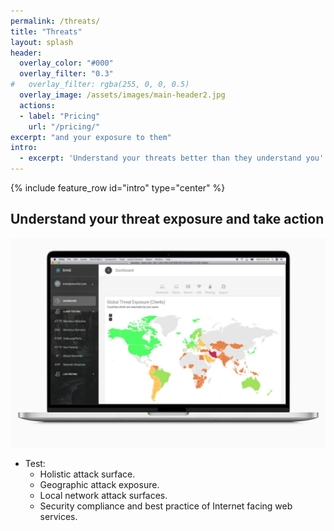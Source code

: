 ```yaml
---
permalink: /threats/
title: "Threats"
layout: splash
header:
  overlay_color: "#000"
  overlay_filter: "0.3"
#   overlay_filter: rgba(255, 0, 0, 0.5)
  overlay_image: /assets/images/main-header2.jpg
  actions:
  - label: "Pricing"
    url: "/pricing/"
excerpt: "and your exposure to them"
intro: 
  - excerpt: 'Understand your threats better than they understand you'
---
```

{% include feature_row id="intro" type="center" %}

## Understand your threat exposure and take action
[![Global threat exposure](/assets/images/macbook_geoThreatsDashboard.jpeg)](/assets/images/macbook_geoThreatsDashboard.jpeg)
* Test:
  * Holistic attack surface.
  * Geographic attack exposure.
  * Local network attack surfaces.
  * Security compliance and best practice of Internet facing web services.  